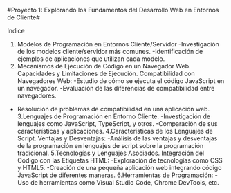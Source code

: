 #Proyecto 1: Explorando los Fundamentos del Desarrollo Web en Entornos de Cliente#

Indice
1. Modelos de Programación en Entornos Cliente/Servidor
  -Investigación de los modelos cliente/servidor más comunes.
  -Identificación de ejemplos de aplicaciones que utilizan cada modelo.
2. Mecanismos de Ejecución de Código en un Navegador Web. Capacidades y Limitaciones de Ejecución. Compatibilidad con Navegadores Web:
  -Estudio de cómo se ejecuta el código JavaScript en un navegador.
  -Evaluación de las diferencias de compatibilidad entre navegadores.
  - Resolución de problemas de compatibilidad en una aplicación web.
3.Lenguajes de Programación en Entorno Cliente.
  -Investigación de lenguajes como JavaScript, TypeScript, y otros.
  -Comparación de sus características y aplicaciones.
4.Características de los Lenguajes de Script. Ventajas y Desventajas:
  -Análisis de las ventajas y desventajas de la programación en lenguajes de script sobre la programación tradicional.
5.Tecnologías y Lenguajes Asociados. Integración del Código con las Etiquetas HTML:
  -Exploración de tecnologías como CSS y HTML5.
  -Creación de una pequeña aplicación web integrando código JavaScript de diferentes maneras.
6.Herramientas de Programación:
  -Uso de herramientas como Visual Studio Code, Chrome DevTools, etc.
